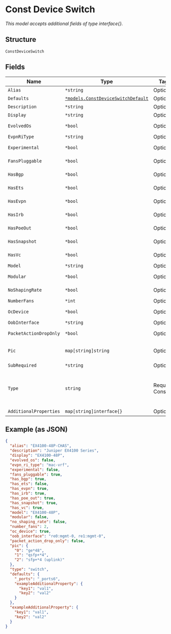 
# Const Device Switch

*This model accepts additional fields of type interface{}.*

## Structure

`ConstDeviceSwitch`

## Fields

| Name | Type | Tags | Description |
|  --- | --- | --- | --- |
| `Alias` | `*string` | Optional | - |
| `Defaults` | [`*models.ConstDeviceSwitchDefault`](../../doc/models/const-device-switch-default.md) | Optional | - |
| `Description` | `*string` | Optional | - |
| `Display` | `*string` | Optional | - |
| `EvolvedOs` | `*bool` | Optional | **Default**: `false` |
| `EvpnRiType` | `*string` | Optional | - |
| `Experimental` | `*bool` | Optional | **Default**: `false` |
| `FansPluggable` | `*bool` | Optional | **Default**: `false` |
| `HasBgp` | `*bool` | Optional | **Default**: `false` |
| `HasEts` | `*bool` | Optional | **Default**: `false` |
| `HasEvpn` | `*bool` | Optional | **Default**: `false` |
| `HasIrb` | `*bool` | Optional | **Default**: `false` |
| `HasPoeOut` | `*bool` | Optional | **Default**: `false` |
| `HasSnapshot` | `*bool` | Optional | **Default**: `true` |
| `HasVc` | `*bool` | Optional | **Default**: `true` |
| `Model` | `*string` | Optional | - |
| `Modular` | `*bool` | Optional | **Default**: `false` |
| `NoShapingRate` | `*bool` | Optional | **Default**: `false` |
| `NumberFans` | `*int` | Optional | - |
| `OcDevice` | `*bool` | Optional | **Default**: `false` |
| `OobInterface` | `*string` | Optional | - |
| `PacketActionDropOnly` | `*bool` | Optional | **Default**: `false` |
| `Pic` | `map[string]string` | Optional | Object Key is the PIC number |
| `SubRequired` | `*string` | Optional | - |
| `Type` | `string` | Required, Constant | Device Type. enum: `switch`<br>**Value**: `"switch"` |
| `AdditionalProperties` | `map[string]interface{}` | Optional | - |

## Example (as JSON)

```json
{
  "alias": "EX4100-48P-CHAS",
  "description": "Juniper EX4100 Series",
  "display": "EX4100-48P",
  "evolved_os": false,
  "evpn_ri_type": "mac-vrf",
  "experimental": false,
  "fans_pluggable": true,
  "has_bgp": true,
  "has_ets": false,
  "has_evpn": true,
  "has_irb": true,
  "has_poe_out": true,
  "has_snapshot": true,
  "has_vc": true,
  "model": "EX4100-48P",
  "modular": false,
  "no_shaping_rate": false,
  "number_fans": 2,
  "oc_device": true,
  "oob_interface": "re0:mgmt-0, re1:mgmt-0",
  "packet_action_drop_only": false,
  "pic": {
    "0": "ge*48",
    "1": "qsfp+*4",
    "2": "sfp+*4 (uplink)"
  },
  "type": "switch",
  "defaults": {
    "_ports": "_ports6",
    "exampleAdditionalProperty": {
      "key1": "val1",
      "key2": "val2"
    }
  },
  "exampleAdditionalProperty": {
    "key1": "val1",
    "key2": "val2"
  }
}
```

